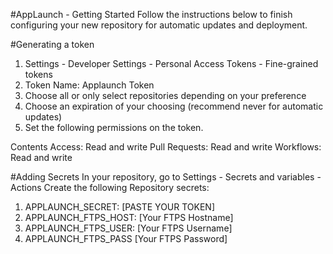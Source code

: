 #AppLaunch - Getting Started
Follow the instructions below to finish configuring your new repository for automatic updates and deployment.

#Generating a token
1. Settings - Developer Settings - Personal Access Tokens - Fine-grained tokens
2. Token Name: Applaunch Token
3. Choose all or only select repositories depending on your preference
4. Choose an expiration of your choosing (recommend never for automatic updates)
4. Set the following permissions on the token.

Contents
Access: Read and write
Pull Requests: Read and write
Workflows: Read and write

#Adding Secrets
In your repository, go to Settings - Secrets and variables - Actions
Create the following Repository secrets:
1. APPLAUNCH_SECRET: [PASTE YOUR TOKEN]
2. APPLAUNCH_FTPS_HOST: [Your FTPS Hostname]
3. APPLAUNCH_FTPS_USER: [Your FTPS Username]
4. APPLAUNCH_FTPS_PASS [Your FTPS Password]






